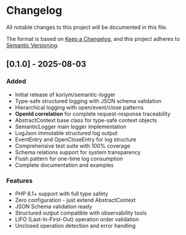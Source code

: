 # Changelog

All notable changes to this project will be documented in this file.

The format is based on [Keep a Changelog](https://keepachangelog.com/en/1.0.0/),
and this project adheres to [Semantic Versioning](https://semver.org/spec/v2.0.0.html).

## [0.1.0] - 2025-08-03

### Added
- Initial release of koriym/semantic-logger
- Type-safe structured logging with JSON schema validation
- Hierarchical logging with open/event/close patterns
- **OpenId correlation** for complete request-response traceability
- AbstractContext base class for type-safe context objects
- SemanticLogger main logger implementation
- LogJson immutable structured log output
- EventEntry and OpenCloseEntry for log structure
- Comprehensive test suite with 100% coverage
- Schema relations support for system transparency
- Flush pattern for one-time log consumption
- Complete documentation and examples

### Features
- PHP 8.1+ support with full type safety
- Zero configuration - just extend AbstractContext
- JSON Schema validation ready
- Structured output compatible with observability tools
- LIFO (Last-In-First-Out) operation order validation
- Unclosed operation detection and error handling

